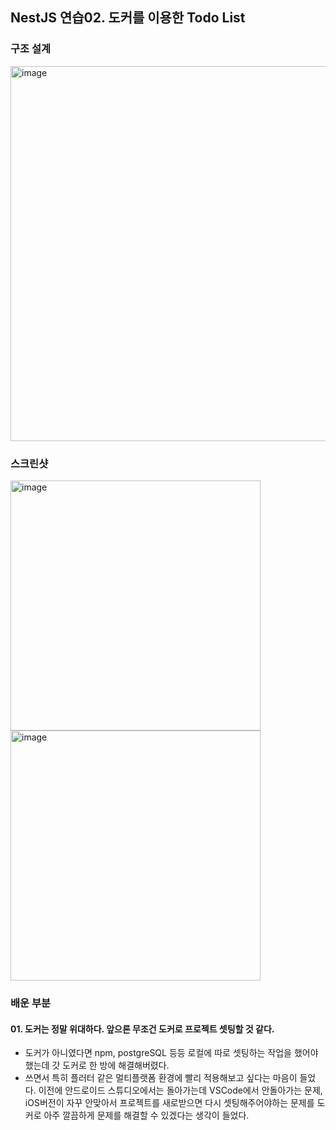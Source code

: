 ## NestJS 연습02. 도커를 이용한 Todo List

### 구조 설계

<img width="600" alt="image" src="https://github.com/user-attachments/assets/e79c560a-77ec-4840-9109-833b6a00c441">


<br/>


### 스크린샷

<img width="400" alt="image" src="https://github.com/user-attachments/assets/6615d264-3b52-4d8a-8553-5e92a6d07757">

<br/>

<img width="400" alt="image" src="https://github.com/user-attachments/assets/f276577a-4ee6-4a6a-8635-b4602f201184">


<br/>

### 배운 부분

#### 01. 도커는 정말 위대하다. 앞으론 무조건 도커로 프로젝트 셋팅할 것 같다.

- 도커가 아니였다면 npm, postgreSQL 등등 로컬에 따로 셋팅하는 작업을 했어야했는데 갓 도커로 한 방에 해결해버렸다.
- 쓰면서 특히 플러터 같은 멀티플랫폼 환경에 빨리 적용해보고 싶다는 마음이 들었다. 이전에 안드로이드 스튜디오에서는 돌아가는데 VSCode에서 안돌아가는 문제, iOS버전이 자꾸 안맞아서 프로젝트를 새로받으면 다시 셋팅해주어야하는 문제를 도커로 아주 깔끔하게 문제를 해결할 수 있겠다는 생각이 들었다.
